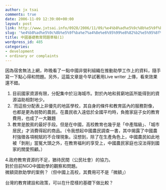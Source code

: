 ```yaml
---
author: jx tsai
comments: true
date: 2006-11-09 12:39:00+00:00
layout: post
link: http://www.jxtsai.info/0928/2006/11/09/%e4%b8%ad%e5%9c%8b%e5%9f%ba%e7%a4%8e%e6%95%99%e8%82%b2%e5%95%8f%e9%a1%8c%e8%8d%89%e7%a8%bf1/
slug: '%e4%b8%ad%e5%9c%8b%e5%9f%ba%e7%a4%8e%e6%95%99%e8%82%b2%e5%95%8f%e9%a1%8c%e8%8d%89%e7%a8%bf1'
title: 中國基礎教育問題草稿(1)
wordpress_id: 485
categories:
- development
- ordinary or complaints
---
```


因為宿舍無法上網，昨晚看了一點中國非營利組織在推動助學工作上的資料，隨手寫一下點心得和問題。另外，這篇文章是今早試著用Live writer 上傳，看來效果還不錯。

1. 目前國家資源有限，分配集中於沿海城市。對於內地和貧窮地區所能得到的資源溢助相對地少。  
2. `而這些分配表上非優先的地區學校，其自身的條件和教育區內的服務對像，也都是更為弱勢的農民。在農民收入遠低於全國平均時，負擔家庭子女的教育費用，也成了一大難題  
3. 教育是脫貧的最好手段。但是在中國，高校教育也幾乎是「中產階級」、「城市居民」才消費得起的商品。（令我想起中國農民調查一書，其中揭露了中國農村強徵各項稅賦的不合理現象。沒想到，除了在生產角色上，中國農民如此地被「剝削」當冤大頭之外，在教育福利的享受上，中國農民家庭也沒法得到國家的關愛照顧。） 

4.政府教育資源的不足，猶待民間（公民社會）的協力。  
對於目前NGO中國助學的觀察和問題。  
微額貸款助學的案例？（但中國上高校，其費用可不是「微額」）

台灣的教育建設和政策，可以在什麼樣的基礎下做比較？

